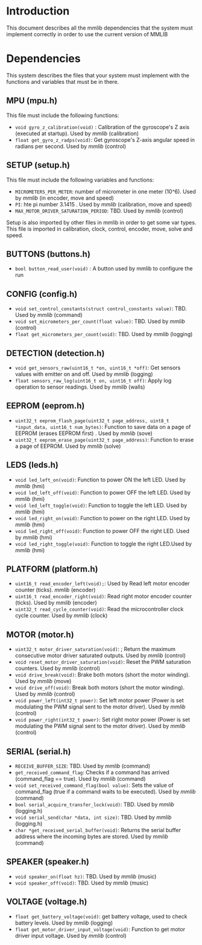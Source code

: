 # Introduction

This document describes all the mmlib dependencies that the system must implement correctly in order to use the current version of MMLIB


# Dependencies

This system describes the files that your system must implement with the functions and variables that must be in there.

## MPU (mpu.h)

This file must include the following functions:

* `void gyro_z_calibration(void)` : Calibration of the gyroscope's Z axis (executed at startup). Used by *mmlib* (calibration)
* `float get_gyro_z_radps(void)`: Get gyroscope's Z-axis angular speed in radians per second. Used by *mmlib* (control)

## SETUP (setup.h)

This file must include the following variables and functions:

* `MICROMETERS_PER_METER`: number of micrometer in one meter (10^6). Used by *mmlib* (in encoder, move and speed)
* `PI`: hte pi number 3.1415 . Used by *mmlib* (calibration, move and speed)
* `MAX_MOTOR_DRIVER_SATURATION_PERIOD`: TBD. Used by *mmlib* (control)


Setup is also imported by other files in mmlib in order to get some var types. This file is imported in calibration, clock, control, encoder, move, solve and speed.

## BUTTONS (buttons.h)

* `bool button_read_user(void)` : A button used by mmlib to configure the run

## CONFIG (config.h)

* `void set_control_constants(struct control_constants value)`: TBD. Used by *mmlib* (command)
* `void set_micrometers_per_count(float value)`: TBD. Used by *mmlib* (control)
* `float get_micrometers_per_count(void)`: TBD. Used by *mmlib* (logging)

## DETECTION (detection.h)

* `void get_sensors_raw(uint16_t *on, uint16_t *off)`:  Get sensors values with emitter on and off. Used by *mmlib* (logging)
* `float sensors_raw_log(uint16_t on, uint16_t off)`: Apply log operation to sensor readings. Used by *mmlib* (walls)

## EEPROM (eeprom.h)

* `uint32_t eeprom_flash_page(uint32_t page_address, uint8_t *input_data, uint16_t num_bytes)`:  Function to save data on a page of EEPROM (erases EEPROM first) . Used by *mmlib* (sove)
* `uint32_t eeprom_erase_page(uint32_t page_address)`:  Function to erase a page of EEPROM. Used by *mmlib* (solve)

## LEDS (leds.h)
* `void led_left_on(void)`:  Function to power ON the left LED. Used by *mmlib* (hmi)
* `void led_left_off(void)`: Function to power OFF the left LED. Used by *mmlib* (hmi)
* `void led_left_toggle(void)`:  Function to toggle the left LED. Used by *mmlib* (hmi)
* `void led_right_on(void)`:   Function to power on the right LED. Used by *mmlib* (hmi)
* `void led_right_off(void)`: Function to power OFF the right LED. Used by *mmlib* (hmi)
* `void led_right_toggle(void)`:  Function to toggle the right LED.Used by *mmlib* (hmi)

## PLATFORM (platform.h)

* `uint16_t read_encoder_left(void);`: Used by Read left motor encoder counter (ticks). *mmlib* (encoder)
* `uint16_t read_encoder_right(void)`: Read right motor encoder counter (ticks). Used by *mmlib* (encoder)
* `uint32_t read_cycle_counter(void)`: Read the microcontroller clock cycle counter. Used by *mmlib* (clock)

## MOTOR (motor.h)

* `uint32_t motor_driver_saturation(void)`: ; Return the maximum consecutive motor driver saturated outputs. Used by *mmlib* (control)
* `void reset_motor_driver_saturation(void)`:  Reset the PWM saturation counters. Used by *mmlib* (control)
* `void drive_break(void)`: Brake both motors (short the motor winding). Used by *mmlib* (move)
* `void drive_off(void)`: Break both motors (short the motor winding).  Used by *mmlib* (control)
* `void power_left(int32_t power)`: Set left motor power (Power is set modulating the PWM signal sent to the motor driver). Used by *mmlib* (control)
* `void power_right(int32_t power)`: Set right motor power (Power is set modulating the PWM signal sent to the motor driver). Used by *mmlib* (control)



## SERIAL (serial.h)

* `RECEIVE_BUFFER_SIZE`: TBD.  Used by *mmlib* (command)
* `get_received_command_flag`: Checks if a command has arrived (command_flag == true). Used by *mmlib* (command)
* `void set_received_command_flag(bool value)`: Sets the value of command_flag (true if a command waits to be executed). Used by *mmlib* (command)
* `bool serial_acquire_transfer_lock(void)`: TBD. Used by *mmlib* (logging.h)
* `void serial_send(char *data, int size)`: TBD. Used by *mmlib* (logging.h)
* `char *get_received_serial_buffer(void)`: Returns the serial buffer address where the incoming bytes are stored. Used by *mmlib* (command)


## SPEAKER (speaker.h)

* `void speaker_on(float hz)`: TBD. Used by *mmlib* (music)
* `void speaker_off(void)`: TBD. Used by *mmlib* (music)


## VOLTAGE (voltage.h)

* `float get_battery_voltage(void)`: get battery voltage, used to check battery levels. Used by *mmlib* (logging)
* `float get_motor_driver_input_voltage(void)`: Function to get motor driver input voltage. Used by *mmlib* (control)
